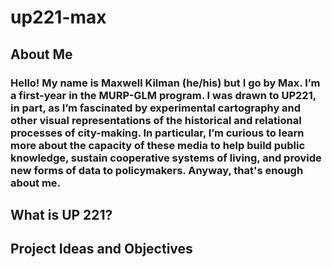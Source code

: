 # up221-max
## About Me 
### Hello! My name is Maxwell Kilman (he/his) but I go by Max. I’m a first-year in the MURP-GLM program. I was drawn to UP221, in part, as I’m fascinated by experimental cartography and other visual representations of the historical and relational processes of city-making. In particular, I’m curious to learn more about the capacity of these media to help build public knowledge, sustain cooperative systems of living, and provide new forms of data to policymakers. Anyway, that's enough about me. 
## What is UP 221? 
### 
## Project Ideas and Objectives
### 
